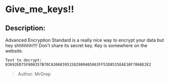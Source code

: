 
# Give_me_keys!!
## Description:
Advanced Encryption Standard is a really nice way to encrypt your data but hey shhhhhh!!!!
Don't share its secret key.
Key is somewhere on the website.
```
Text to decrypt:  03692ED75F808357B70CA30683951582900485863FF53D8535EAE38F7068E2E2
```
> Author: MrGrep

